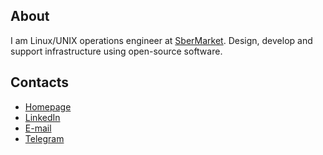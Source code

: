 ## About

I am Linux/UNIX operations engineer at [SberMarket](https://sbermarket.ru/). Design, develop and support infrastructure using open-source software.

## Contacts

- [Homepage](https://gongled.ru/en/)
- [LinkedIn](https://www.linkedin.com/in/gongled)
- [E-mail](mailto:inbox@gongled.ru)
- [Telegram](https://t.me/@gongled)
